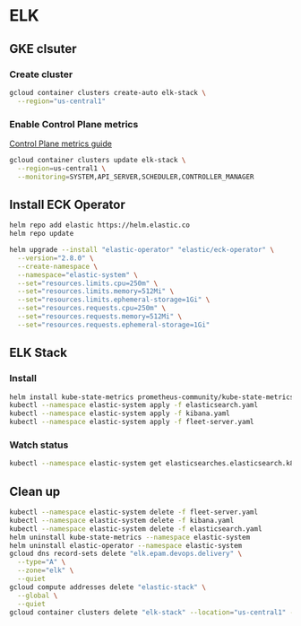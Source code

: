 # ELK

## GKE clsuter

### Create cluster

```bash
gcloud container clusters create-auto elk-stack \
  --region="us-central1"
```

### Enable Control Plane metrics

[Control Plane metrics guide](https://cloud.google.com/stackdriver/docs/solutions/gke/managing-metrics#enable-control-plane-metrics)

```bash
gcloud container clusters update elk-stack \
  --region=us-central1 \
  --monitoring=SYSTEM,API_SERVER,SCHEDULER,CONTROLLER_MANAGER
```

## Install ECK Operator

```bash
helm repo add elastic https://helm.elastic.co
helm repo update

helm upgrade --install "elastic-operator" "elastic/eck-operator" \
  --version="2.8.0" \
  --create-namespace \
  --namespace="elastic-system" \
  --set="resources.limits.cpu=250m" \
  --set="resources.limits.memory=512Mi" \
  --set="resources.limits.ephemeral-storage=1Gi" \
  --set="resources.requests.cpu=250m" \
  --set="resources.requests.memory=512Mi" \
  --set="resources.requests.ephemeral-storage=1Gi"
```

## ELK Stack

### Install

```bash
helm install kube-state-metrics prometheus-community/kube-state-metrics --namespace elastic-system
kubectl --namespace elastic-system apply -f elasticsearch.yaml
kubectl --namespace elastic-system apply -f kibana.yaml
kubectl --namespace elastic-system apply -f fleet-server.yaml
```

### Watch status

```bash
kubectl --namespace elastic-system get elasticsearches.elasticsearch.k8s.elastic.co,kibanas.kibana.k8s.elastic.co,agents.agent.k8s.elastic.co
```

## Clean up

```bash
kubectl --namespace elastic-system delete -f fleet-server.yaml
kubectl --namespace elastic-system delete -f kibana.yaml
kubectl --namespace elastic-system delete -f elasticsearch.yaml
helm uninstall kube-state-metrics --namespace elastic-system
helm uninstall elastic-operator --namespace elastic-system
gcloud dns record-sets delete "elk.epam.devops.delivery" \
  --type="A" \
  --zone="elk" \
  --quiet
gcloud compute addresses delete "elastic-stack" \
  --global \
  --quiet
gcloud container clusters delete "elk-stack" --location="us-central1" --quiet
```
